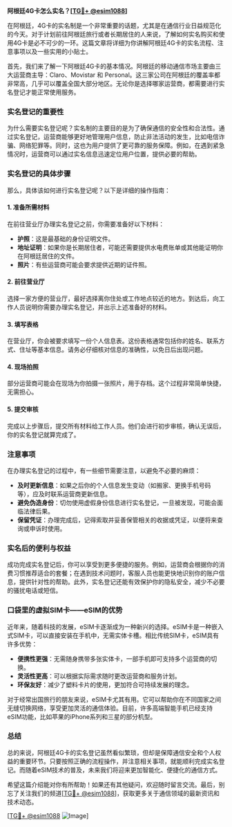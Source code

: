 **阿根廷4G卡怎么实名？[[TG💪+ @esim1088](https://t.me/s/esim1088)]**

在阿根廷，4G卡的实名制是一个非常重要的话题，尤其是在通信行业日益规范化的今天。对于计划前往阿根廷旅行或者长期居住的人来说，了解如何实名购买和使用4G卡是必不可少的一环。这篇文章将详细为你讲解阿根廷4G卡的实名流程、注意事项以及一些实用的小贴士。

首先，我们来了解一下阿根廷4G卡的基本情况。阿根廷的移动通信市场主要由三大运营商主导：Claro、Movistar 和 Personal。这三家公司在阿根廷的覆盖率都非常高，几乎可以覆盖全国大部分地区。无论你是选择哪家运营商，都需要进行实名登记才能正常使用服务。

### 实名登记的重要性

为什么需要实名登记呢？实名制的主要目的是为了确保通信的安全性和合法性。通过实名登记，运营商能够更好地管理用户信息，防止非法活动的发生，比如电信诈骗、网络犯罪等。同时，这也为用户提供了更可靠的服务保障。例如，在遇到紧急情况时，运营商可以通过实名信息迅速定位用户位置，提供必要的帮助。

### 实名登记的具体步骤

那么，具体该如何进行实名登记呢？以下是详细的操作指南：

#### 1. 准备所需材料
在前往营业厅办理实名登记之前，你需要准备好以下材料：
- **护照**：这是最基础的身份证明文件。
- **地址证明**：如果你是长期居住者，可能还需要提供水电费账单或其他能证明你在阿根廷居住的文件。
- **照片**：有些运营商可能会要求提供近期的证件照。

#### 2. 前往营业厅
选择一家方便的营业厅，最好选择离你住处或工作地点较近的地方。到达后，向工作人员说明你需要办理实名登记，并出示上述准备好的材料。

#### 3. 填写表格
在营业厅，你会被要求填写一份个人信息表。这份表格通常包括你的姓名、联系方式、住址等基本信息。请务必仔细核对信息的准确性，以免日后出现问题。

#### 4. 现场拍照
部分运营商可能会在现场为你拍摄一张照片，用于存档。这个过程非常简单快捷，无需担心。

#### 5. 提交审核
完成以上步骤后，提交所有材料给工作人员。他们会进行初步审核，确认无误后，你的实名登记就算完成了。

### 注意事项

在办理实名登记的过程中，有一些细节需要注意，以避免不必要的麻烦：
- **及时更新信息**：如果之后你的个人信息发生变动（如搬家、更换手机号码等），应及时联系运营商更新信息。
- **避免伪造身份**：切勿使用虚假身份信息进行实名登记，一旦被发现，可能会面临法律后果。
- **保留凭证**：办理完成后，记得索取并妥善保管相关的收据或凭证，以便将来查询或申诉时使用。

### 实名后的便利与权益

成功完成实名登记后，你可以享受到更多便捷的服务。例如，运营商会根据你的消费习惯推荐适合的套餐；在遇到技术问题时，客服人员也能更快地识别你的账户信息，提供针对性的帮助。此外，实名登记还能有效保护你的隐私安全，减少不必要的骚扰电话或短信。

### 口袋里的虚拟SIM卡——eSIM的优势

近年来，随着科技的发展，eSIM卡逐渐成为一种新兴的选择。eSIM卡是一种嵌入式SIM卡，可以直接安装在手机中，无需实体卡槽。相比传统SIM卡，eSIM具有许多优势：
- **便携性更强**：无需随身携带多张实体卡，一部手机即可支持多个运营商的切换。
- **灵活性更高**：可以根据实际需求随时更改运营商和服务计划。
- **环保友好**：减少了塑料卡片的使用，更加符合可持续发展的理念。

对于经常出国旅行的朋友来说，eSIM卡尤其有用。它可以帮助你在不同国家之间无缝切换网络，享受更加灵活的通信体验。目前，许多高端智能手机已经支持eSIM功能，比如苹果的iPhone系列和三星的部分机型。

### 总结

总的来说，阿根廷4G卡的实名登记虽然看似繁琐，但却是保障通信安全和个人权益的重要环节。只要按照正确的流程操作，并注意相关事项，就能顺利完成实名登记。而随着eSIM技术的普及，未来我们将迎来更加智能化、便捷化的通信方式。

希望这篇介绍能对你有所帮助！如果还有其他疑问，欢迎随时留言交流。最后，别忘了关注我们的频道[[TG💪+ @esim1088](https://t.me/s/esim1088)]，获取更多关于通信领域的最新资讯和技术动态。

[[TG💪+ @esim1088](https://t.me/s/esim1088) ![Image](https://i.postimg.cc/4NQfJmqS/Snipaste-2025-05-13-00-14-12.png)]